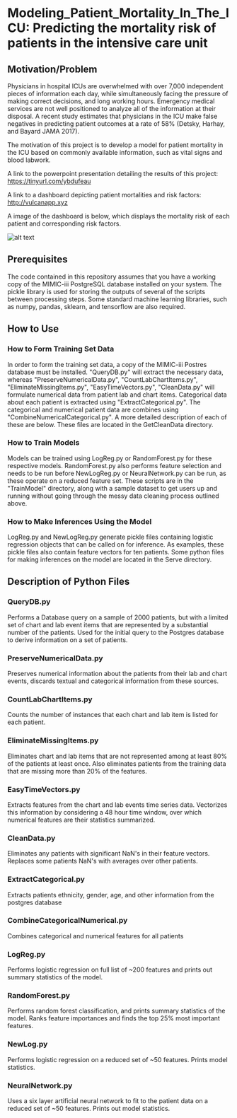 # Modeling_Patient_Mortality_In_The_ICU: Predicting the mortality risk of patients in the intensive care unit

## Motivation/Problem
Physicians in hospital ICUs are overwhelmed with over 7,000 independent pieces of information each day, while simultaneously facing the pressure of making correct decisions, and long working hours. Emergency medical services are not well positioned to analyze all of the information at their disposal. A recent study estimates that physicians in the ICU make false negatives in predicting patient outcomes at a rate of 58% (Detsky, Harhay, and Bayard JAMA 2017).

The motivation of this project is to develop a model for patient mortality in the ICU based on commonly available information, such as vital signs and blood labwork. 

A link to the powerpoint presentation detailing the results of this project: https://tinyurl.com/ybdufeau

A link to a dashboard depicting patient mortalities and risk factors: http://vulcanapp.xyz

A image of the dashboard is below, which displays the mortality risk of each patient and corresponding risk factors.

![alt text](https://i.imgur.com/a7weOAk.png)

## Prerequisites
The code contained in this repository assumes that you have a working copy of the MIMIC-iii PostgreSQL database installed on your system. The pickle library is used for storing the outputs of several of the scripts between processing steps. Some standard machine learning libraries, such as numpy, pandas, sklearn, and tensorflow are also required.

## How to Use
### How to Form Training Set Data
In order to form the training set data, a copy of the MIMIC-iii Postres database must be installed. "QueryDB.py" will extract the necessary data, whereas "PreserveNumericalData.py", "CountLabChartItems.py", "EliminateMissingItems.py", "EasyTimeVectors.py", "CleanData.py" will formulate numerical data from patient lab and chart items. Categorical data about each patient is extracted using "ExtractCategorical.py". The categorical and numerical patient data are combines using "CombineNumericalCategorical.py". A more detailed description of each of these are below. These files are located in the GetCleanData directory.

### How to Train Models 
Models can be trained using LogReg.py or RandomForest.py for these respective models. RandomForest.py also performs feature selection and needs to be run before NewLogReg.py or NeuralNetwork.py can be run, as these operate on a reduced feature set. These scripts are in the "TrainModel" directory, along with a sample dataset to get users up and running without going through the messy data cleaning process outlined above.

### How to Make Inferences Using the Model
LogReg.py and NewLogReg.py generate pickle files containing logistic regression objects that can be called on for inference. As examples, these pickle files also contain feature vectors for ten patients. Some python files for making inferences on the model are located in the Serve directory.

## Description of Python Files

### QueryDB.py 
Performs a Database query on a sample of 2000 patients, but with a limited set of chart and lab event items that are represented by a substantial number of the patients. Used for the initial query to the Postgres database to derive information on a set of patients.

### PreserveNumericalData.py
Preserves numerical information about the patients from their lab and chart events, discards textual and categorical information from these sources.

### CountLabChartItems.py
Counts the number of instances that each chart and lab item is listed for each patient.

### EliminateMissingItems.py
Eliminates chart and lab items that are not represented among at least 80% of the patients at least once. Also eliminates patients from the training data that are missing more than 20% of the features.

### EasyTimeVectors.py
Extracts features from the chart and lab events time series data. Vectorizes this information by considering a 48 hour time window, over which numerical features are their statistics summarized.

### CleanData.py
Eliminates any patients with significant NaN's in their feature vectors. Replaces some patients NaN's with averages over other patients. 

### ExtractCategorical.py
Extracts patients ethnicity, gender, age, and other information from the postgres database

### CombineCategoricalNumerical.py
Combines categorical and numerical features for all patients

### LogReg.py
Performs logistic regression on full list of ~200 features and prints out summary statistics of the model.

### RandomForest.py
Performs random forest classification, and prints summary statistics of the model. Ranks feature importances and finds the top 25% most important features.

### NewLog.py
Performs logistic regression on a reduced set of ~50 features. Prints model statistics.

### NeuralNetwork.py
Uses a six layer artificial neural network to fit to the patient data on a reduced set of ~50 features. Prints out model statistics.
